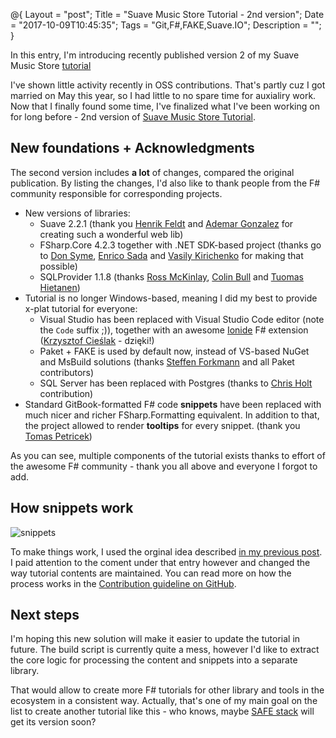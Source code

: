@{
    Layout = "post";
    Title = "Suave Music Store Tutorial - 2nd version";
    Date = "2017-10-09T10:45:35";
    Tags = "Git,F#,FAKE,Suave.IO";
    Description = "";
}

In this entry, I'm introducing recently published version 2 of my Suave Music Store [tutorial](https://theimowski.gitbooks.io/suave-music-store/content/en/)

<!--more-->

I've shown little activity recently in OSS contributions.
That's partly cuz I got married on May this year, so I had little to no spare time for auxialiry work. 
Now that I finally found some time, I've finalized what I've been working on for long before - 2nd version of [Suave Music Store Tutorial](https://theimowski.gitbooks.io/suave-music-store/content/en/).

## New foundations + Acknowledgments

The second version includes **a lot** of changes, compared the original publication. 
By listing the changes, I'd also like to thank people from the F# community responsible for corresponding projects.

* New versions of libraries:
    * Suave 2.2.1 (thank you [Henrik Feldt](https://twitter.com/henrikfeldt) and [Ademar Gonzalez](https://twitter.com/ad3mar/) for creating such a wonderful web lib)
    * FSharp.Core 4.2.3 together with .NET SDK-based project (thanks go to [Don Syme](https://twitter.com/dsyme), [Enrico Sada](https://twitter.com/enricosada) and [Vasily Kirichenko](https://twitter.com/kot_2010) for making that possible)
    * SQLProvider 1.1.8 (thanks [Ross McKinlay](https://twitter.com/pezi_pink), [Colin Bull](https://twitter.com/colinbul) and [Tuomas Hietanen](https://twitter.com/Thoriumi))
* Tutorial is no longer Windows-based, meaning I did my best to provide x-plat tutorial for everyone:
    * Visual Studio has been replaced with Visual Studio Code editor (note the `Code` suffix ;)), together with an awesome [Ionide](http://ionide.io/) F# extension ([Krzysztof Cieślak](https://twitter.com/k_cieslak) - dzięki!)
    * Paket + FAKE is used by default now, instead of VS-based NuGet and MsBuild solutions (thanks [Steffen Forkmann](https://twitter.com/sforkmann) and all Paket contributors)
    * SQL Server has been replaced with Postgres (thanks to [Chris Holt](https://twitter.com/lefthandedgoat) contribution)
* Standard GitBook-formatted F# code **snippets** have been replaced with much nicer and richer FSharp.Formatting equivalent. In addition to that, the project allowed to render **tooltips** for every snippet. (thank you [Tomas Petricek](https://twitter.com/tomaspetricek))

As you can see, multiple components of the tutorial exists thanks to effort of the awesome F# community - thank you all above and everyone I forgot to add.

## How snippets work

![snippets](snippets.png)

To make things work, I used the orginal idea described [in my previous post](http://theimowski.com/blog/2016/12-19-creating-a-tutorial-from-git-repo/index.html).
I paid attention to the coment under that entry however and changed the way tutorial contents are maintained.
You can read more on how the process works in the [Contribution guideline on GitHub](https://github.com/theimowski/SuaveMusicStore/blob/contents/CONTRIBUTING.md).

## Next steps

I'm hoping this new solution will make it easier to update the tutorial in future.
The build script is currently quite a mess, however I'd like to extract the core logic for processing the content and snippets into a separate library.

That would allow to create more F# tutorials for other library and tools in the ecosystem in a consistent way.
Actually, that's one of my main goal on the list to create another tutorial like this - who knows, maybe [SAFE stack](https://safe-stack.github.io/) will get its version soon?